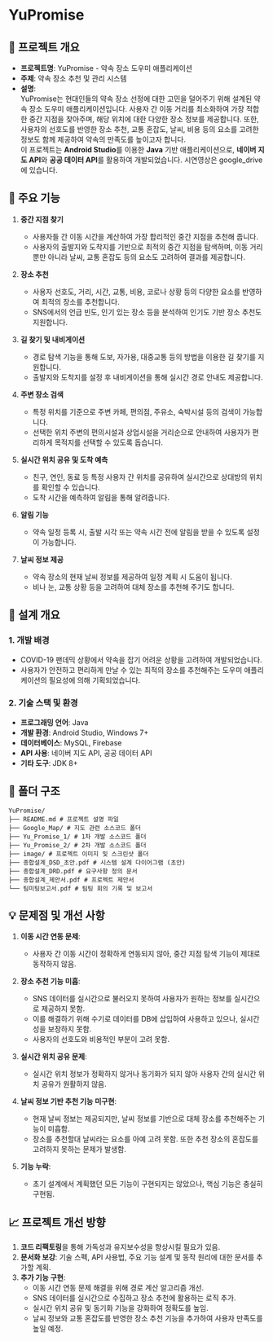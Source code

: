 # YuPromise

## 📌 프로젝트 개요
- **프로젝트명**: YuPromise - 약속 장소 도우미 애플리케이션
- **주제**: 약속 장소 추천 및 관리 시스템
- **설명**:  
  YuPromise는 현대인들의 약속 장소 선정에 대한 고민을 덜어주기 위해 설계된 약속 장소 도우미 애플리케이션입니다. 사용자 간 이동 거리를 최소화하여 가장 적합한 중간 지점을 찾아주며, 해당 위치에 대한 다양한 장소 정보를 제공합니다. 또한, 사용자의 선호도를 반영한 장소 추천, 교통 혼잡도, 날씨, 비용 등의 요소를 고려한 정보도 함께 제공하여 약속의 만족도를 높이고자 합니다.  
  이 프로젝트는 **Android Studio**를 이용한 **Java** 기반 애플리케이션으로, **네이버 지도 API**와 **공공 데이터 API**를 활용하여 개발되었습니다.
  시연영상은 google_drive에 있습니다.


## 📝 주요 기능
1. **중간 지점 찾기**
   - 사용자들 간 이동 시간을 계산하여 가장 합리적인 중간 지점을 추천해 줍니다.
   - 사용자의 출발지와 도착지를 기반으로 최적의 중간 지점을 탐색하며, 이동 거리뿐만 아니라 날씨, 교통 혼잡도 등의 요소도 고려하여 결과를 제공합니다.

2. **장소 추천**
   - 사용자 선호도, 거리, 시간, 교통, 비용, 코로나 상황 등의 다양한 요소를 반영하여 최적의 장소를 추천합니다.
   - SNS에서의 언급 빈도, 인기 있는 장소 등을 분석하여 인기도 기반 장소 추천도 지원합니다.

3. **길 찾기 및 내비게이션**
   - 경로 탐색 기능을 통해 도보, 자가용, 대중교통 등의 방법을 이용한 길 찾기를 지원합니다.
   - 출발지와 도착지를 설정 후 내비게이션을 통해 실시간 경로 안내도 제공합니다.

4. **주변 장소 검색**
   - 특정 위치를 기준으로 주변 카페, 편의점, 주유소, 숙박시설 등의 검색이 가능합니다.
   - 선택한 위치 주변의 편의시설과 상업시설을 거리순으로 안내하여 사용자가 편리하게 목적지를 선택할 수 있도록 돕습니다.

5. **실시간 위치 공유 및 도착 예측**
   - 친구, 연인, 동료 등 특정 사용자 간 위치를 공유하여 실시간으로 상대방의 위치를 확인할 수 있습니다.
   - 도착 시간을 예측하여 알림을 통해 알려줍니다.

6. **알림 기능**
   - 약속 일정 등록 시, 출발 시각 또는 약속 시간 전에 알림을 받을 수 있도록 설정이 가능합니다.

7. **날씨 정보 제공**
   - 약속 장소의 현재 날씨 정보를 제공하여 일정 계획 시 도움이 됩니다.
   - 비나 눈, 교통 상황 등을 고려하여 대체 장소를 추천해 주기도 합니다.

## 🔧 설계 개요
### 1. 개발 배경
- COVID-19 팬데믹 상황에서 약속을 잡기 어려운 상황을 고려하여 개발되었습니다.
- 사용자가 안전하고 편리하게 만날 수 있는 최적의 장소를 추천해주는 도우미 애플리케이션의 필요성에 의해 기획되었습니다.

### 2. 기술 스택 및 환경
- **프로그래밍 언어**: Java
- **개발 환경**: Android Studio, Windows 7+
- **데이터베이스**: MySQL, Firebase
- **API 사용**: 네이버 지도 API, 공공 데이터 API
- **기타 도구**: JDK 8+

## 📂 폴더 구조
```
YuPromise/
├── README.md # 프로젝트 설명 파일
├── Google_Map/ # 지도 관련 소스코드 폴더
├── Yu_Promise_1/ # 1차 개발 소스코드 폴더
├── Yu_Promise_2/ # 2차 개발 소스코드 폴더
├── image/ # 프로젝트 이미지 및 스크린샷 폴더
├── 종합설계_DSD_초안.pdf # 시스템 설계 다이어그램 (초안)
├── 종합설계_DRD.pdf # 요구사항 정의 문서
├── 종합설계_제안서.pdf # 프로젝트 제안서
└── 팀미팅보고서.pdf # 팀팅 회의 기록 및 보고서
```



## 💡 문제점 및 개선 사항
1. **이동 시간 연동 문제**:
   - 사용자 간 이동 시간이 정확하게 연동되지 않아, 중간 지점 탐색 기능이 제대로 동작하지 않음.
   
2. **장소 추천 기능 미흡**:
   - SNS 데이터를 실시간으로 불러오지 못하여 사용자가 원하는 정보를 실시간으로 제공하지 못함.
   - 이를 해결하기 위해 수기로 데이터를 DB에 삽입하여 사용하고 있으나, 실시간성을 보장하지 못함.
   - 사용자의 선호도와 비용적인 부분이 고려 못함.

3. **실시간 위치 공유 문제**:
   - 실시간 위치 정보가 정확하지 않거나 동기화가 되지 않아 사용자 간의 실시간 위치 공유가 원활하지 않음.

4. **날씨 정보 기반 추천 기능 미구현**:
   - 현재 날씨 정보는 제공되지만, 날씨 정보를 기반으로 대체 장소를 추천해주는 기능이 미흡함.
   - 장소를 추천할대 날씨라는 요소를 아예 고려 못함. 또한 추천 장소의 혼잡도를 고려하지 못하는 문제가 발생함.

5. **기능 누락**:
   - 초기 설계에서 계획했던 모든 기능이 구현되지는 않았으나, 핵심 기능은 충실히 구현됨.

## 📈 프로젝트 개선 방향
1. **코드 리팩토링**을 통해 가독성과 유지보수성을 향상시킬 필요가 있음.
2. **문서화 보강**: 기술 스펙, API 사용법, 주요 기능 설계 및 동작 원리에 대한 문서를 추가할 계획.
3. **추가 기능 구현**: 
   - 이동 시간 연동 문제 해결을 위해 경로 계산 알고리즘 개선.
   - SNS 데이터를 실시간으로 수집하고 장소 추천에 활용하는 로직 추가.
   - 실시간 위치 공유 및 동기화 기능을 강화하여 정확도를 높임.
   - 날씨 정보와 교통 혼잡도를 반영한 장소 추천 기능을 추가하여 사용자 만족도를 높일 예정.



